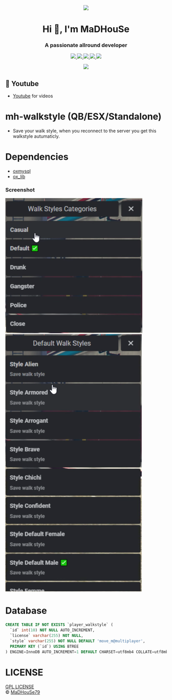 <p align="center">
    <img width="140" src="https://icons.iconarchive.com/icons/iconarchive/red-orb-alphabet/128/Letter-M-icon.png" />  
    <h1 align="center">Hi 👋, I'm MaDHouSe</h1>
    <h3 align="center">A passionate allround developer </h3>    
</p>

<p align="center">
  <a href="https://github.com/MaDHouSe79/mh-walkstyle/issues">
    <img src="https://img.shields.io/github/issues/MaDHouSe79/mh-walkstyle"/> 
  </a>
  <a href="https://github.com/MaDHouSe79/mh-walkstyle/watchers">
    <img src="https://img.shields.io/github/watchers/MaDHouSe79/mh-walkstyle"/> 
  </a> 
  <a href="https://github.com/MaDHouSe79/mh-walkstyle/network/members">
    <img src="https://img.shields.io/github/forks/MaDHouSe79/mh-walkstyle"/> 
  </a>  
  <a href="https://github.com/MaDHouSe79/mh-walkstyle/stargazers">
    <img src="https://img.shields.io/github/stars/MaDHouSe79/mh-walkstyle?color=white"/> 
  </a>
  <a href="https://github.com/MaDHouSe79/mh-walkstyle/blob/main/LICENSE">
    <img src="https://img.shields.io/github/license/MaDHouSe79/mh-walkstyle?color=black"/> 
  </a>      
</p>

<p align="center">
  <img alig src="https://github-profile-trophy.vercel.app/?username=MaDHouSe79&margin-w=15&column=6" />
</p>

## 🙈 Youtube
- [Youtube](https://www.youtube.com/@MaDHouSe79) for videos

# mh-walkstyle (QB/ESX/Standalone)
- Save your walk style, when you reconnect to the server you get this walkstyle autumaticly.

# Dependencies
- [oxmysql](https://github.com/overextended/oxmysql/releases/tag/v1.9.3)
- [ox_lib](https://github.com/overextended/ox_lib/releases/)

### Screenshot
![foto](https://raw.githubusercontent.com/MaDHouSe79/mh-walkstyle/main/screenshots/Schermafbeelding%202024-05-01%20142805.png)
![foto](https://github.com/MaDHouSe79/mh-walkstyle/blob/main/screenshots/Schermafbeelding%202024-05-01%20142843.png)

# Database
```sql
CREATE TABLE IF NOT EXISTS `player_walkstyle` (
  `id` int(10) NOT NULL AUTO_INCREMENT,
  `license` varchar(255) NOT NULL,
  `style` varchar(255) NOT NULL DEFAULT 'move_m@multiplayer',
  PRIMARY KEY (`id`) USING BTREE
) ENGINE=InnoDB AUTO_INCREMENT=1 DEFAULT CHARSET=utf8mb4 COLLATE=utf8mb4_unicode_ci ROW_FORMAT=DYNAMIC;
```

# LICENSE
[GPL LICENSE](./LICENSE)<br />
&copy; [MaDHouSe79](https://www.youtube.com/@MaDHouSe79)
